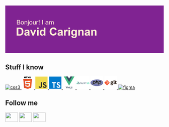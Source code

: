 [![MasterHead](header.png)](https://github.com/davidcarignan/)

## Stuff I know
<p align="left">
  <a href="https://www.w3schools.com/css/" target="_blank"> <img src="https://devicons.github.io/devicon/devicon.git/icons/css3/css3-original-wordmark.svg" alt="css3" width="40" height="40"/> </a>
  <a href="https://www.w3.org/html/" target="_blank"> <img src="https://github.com/devicons/devicon/blob/master/icons/html5/html5-original-wordmark.svg" alt="html5" width="40" height="40"/> </a>
  <a href="https://developer.mozilla.org/en-US/docs/Web/JavaScript" target="_blank"> <img src="https://github.com/devicons/devicon/blob/master/icons/javascript/javascript-original.svg" alt="JavaScript" width="40" height="40"/> </a>
  <a href="https://www.typescriptlang.org/" target="_blank"> <img src="https://github.com/devicons/devicon/blob/master/icons/typescript/typescript-original.svg" alt="TypeScript" width="40" height="40"/> </a>
  <a href="https://vuejs.org/" target="_blank"> <img src="https://github.com/devicons/devicon/blob/master/icons/vuejs/vuejs-original-wordmark.svg" alt="VueJS" width="40" height="40"/> </a>
  <a href="https://nuxt.com/" target="_blank"> <img src="https://github.com/devicons/devicon/blob/master/icons/nuxtjs/nuxtjs-original-wordmark.svg" alt="Nuxt" width="40" height="40"/> </a>
  <a href="https://php.net/" target="_blank"> <img src="https://github.com/devicons/devicon/blob/master/icons/php/php-original.svg" alt="PHP" width="40" height="40"/> </a>
  <a href="https://git-scm.com/" target="_blank"> <img src="https://github.com/devicons/devicon/blob/master/icons/git/git-original-wordmark.svg" alt="git" width="40" height="40"/> </a>
  <a href="https://www.figma.com/" target="_blank"> <img src="https://www.vectorlogo.zone/logos/figma/figma-icon.svg" alt="figma" width="40" height="40"/> </a>
</p>

## Follow me
<p align="left">
  <a href="https://bsky.app/profile/davidcarignan.com" target="blank"><img align="center" src="https://cdn.jsdelivr.net/npm/simple-icons/icons/bluesky.svg" alt="" height="30" width="40" /></a>
  <a href="https://www.linkedin.com/in/david-carignan/" target="blank"><img align="center" src="https://cdn.jsdelivr.net/npm/simple-icons/icons/linkedin.svg" alt="" height="30" width="40" /></a>
  <a href="https://www.threads.net/@davidcarignan_official" target="blank"><img align="center" src="https://cdn.jsdelivr.net/npm/simple-icons/icons/threads.svg" alt="" height="30" width="40" /></a>
</p>
